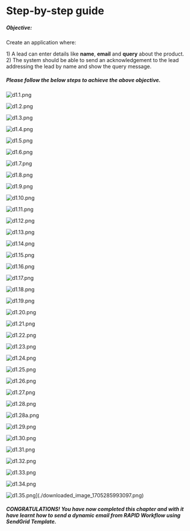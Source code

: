 # Step-by-step guide

##### **Objective:**

  
Create an application where:

  
1\) A lead can enter details like **name**, **email** and **query** about the product.  
2\) The system should be able to send an acknowledgement to the lead addressing the lead by name and show the query message.

##### Please follow the below steps to achieve the above objective.

![d1.1.png](./downloaded_image_1705285956226.png)

![d1.2.png](./downloaded_image_1705285957253.png)

![d1.3.png](./downloaded_image_1705285958296.png)

![d1.4.png](./downloaded_image_1705285959334.png)

![d1.5.png](./downloaded_image_1705285960359.png)

![d1.6.png](./downloaded_image_1705285961389.png)

![d1.7.png](./downloaded_image_1705285962423.png)

![d1.8.png](./downloaded_image_1705285963450.png)

![d1.9.png](./downloaded_image_1705285964475.png)

![d1.10.png](./downloaded_image_1705285965506.png)

![d1.11.png](./downloaded_image_1705285966537.png)

![d1.12.png](./downloaded_image_1705285967561.png)

![d1.13.png](./downloaded_image_1705285968586.png)

![d1.14.png](./downloaded_image_1705285969613.png)

![d1.15.png](./downloaded_image_1705285970627.png)

![d1.16.png](./downloaded_image_1705285971638.png)

![d1.17.png](./downloaded_image_1705285972663.png)

![d1.18.png](./downloaded_image_1705285973675.png)

![d1.19.png](./downloaded_image_1705285974690.png)

![d1.20.png](./downloaded_image_1705285975704.png)

![d1.21.png](./downloaded_image_1705285976726.png)

![d1.22.png](./downloaded_image_1705285977746.png)

![d1.23.png](./downloaded_image_1705285978765.png)

![d1.24.png](./downloaded_image_1705285979788.png)

![d1.25.png](./downloaded_image_1705285980814.png)

![d1.26.png](./downloaded_image_1705285981835.png)

![d1.27.png](./downloaded_image_1705285982853.png)

![d1.28.png](./downloaded_image_1705285983874.png)

![d1.28a.png](./downloaded_image_1705285984888.png)

![d1.29.png](./downloaded_image_1705285985906.png)

![d1.30.png](./downloaded_image_1705285986925.png)

![d1.31.png](./downloaded_image_1705285987948.png)

![d1.32.png](./downloaded_image_1705285988962.png)

![d1.33.png](./downloaded_image_1705285989987.png)

![d1.34.png](./downloaded_image_1705285991003.png)

![d1.35.png](./downloaded_image_1705285992011.png)](./downloaded_image_1705285993097.png)

##### CONGRATULATIONS! You have now completed this chapter and with it have learnt how to send a dynamic email from RAPID Workflow using SendGrid Template.